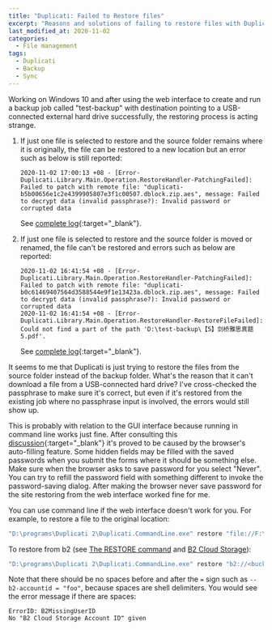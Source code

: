 ```yaml
---
title: "Duplicati: Failed to Restore files"
excerpt: "Reasons and solutions of failing to restore files with Duplicati"
last_modified_at: 2020-11-02
categories:
  - File management
tags:
  - Duplicati
  - Backup
  - Sync
---
```


Working on Windows 10 and after using the web interface to create and run a backup job called "test-backup" with destination pointing to a USB-connected external hard drive successfully, the restoring process is acting strange.

1. If just one file is selected to restore and the source folder remains where it is originally, the file can be restored to a new location but an error such as below is still reported:

    ```
    2020-11-02 17:00:13 +08 - [Error-Duplicati.Library.Main.Operation.RestoreHandler-PatchingFailed]: Failed to patch with remote file: "duplicati-b5b00656e1c2e4399905807e3f1c00507.dblock.zip.aes", message: Failed to decrypt data (invalid passphrase?): Invalid password or corrupted data
    ```

	See [complete log](/_demo/duplicati-failed-to-download-files.json){:target="_blank"}.

2. If just one file is selected to restore and the source folder is moved or renamed, the file can't be restored and errors such as below  are reported:

    ```
    2020-11-02 16:41:54 +08 - [Error-Duplicati.Library.Main.Operation.RestoreHandler-PatchingFailed]: Failed to patch with remote file: "duplicati-b0c61469407564d3588544e9f1e13423a.dblock.zip.aes", message: Failed to decrypt data (invalid passphrase?): Invalid password or corrupted data
    2020-11-02 16:41:54 +08 - [Error-Duplicati.Library.Main.Operation.RestoreHandler-RestoreFileFailed]: Could not find a part of the path 'D:\test-backup\【5】剑桥雅思真题5.pdf'.
    ```
	See [complete log](/_demo/duplicati-failed-to-download-files-after-renaming.json){:target="_blank"}.

It seems to me that Duplicati is just trying to restore the files from the source folder instead of the backup folder. What's the reason that it can't download a file from a USB-connected hard drive? I've cross-checked the passphrase to make sure it's correct, but even if it's restored from the existing job where no passphrase input is involved, the errors would still show up.

This is probably with relation to the GUI interface because running in command line works just fine. After consulting this [discussion](https://forum.duplicati.com/t/failed-to-restore-failed-to-decrypt/10750/9?u=ivanhjc){:target="_blank"} it's proved to be caused by the browser's auto-filling feature. Some hidden fields may be filled with the saved passwords when you submit the forms where it should be something else. Make sure when the browser asks to save password for you select "Never". You can try to refill the password field with something different to invoke the password-saving dialog. After making the browser never save password for the site restoring from the web interface worked fine for me.

You can use command line if the web interface doesn't work for you. For example, to restore a file to the original location:

``` bash
"D:\programs\Duplicati 2\Duplicati.CommandLine.exe" restore "file://F:\test-backup" "<file>" --encryption-module=aes --compression-module=zip --dblock-size=50mb --passphrase="<passphrase>" --disable-module=console-password-input
```

To restore from b2 (see [The RESTORE command](https://duplicati.readthedocs.io/en/latest/04-using-duplicati-from-the-command-line/#the-restore-command) and [B2 Cloud Storage](https://duplicati.readthedocs.io/en/latest/05-storage-providers/#b2-cloud-storage)):

``` bash
"D:\programs\Duplicati 2\Duplicati.CommandLine.exe" restore "b2://<bucket>/<folder>" "<file>" --b2-accountid="<accountId>" --b2-applicationkey="<applicationKey>" --encryption-module=aes --compression-module=zip --dblock-size=50mb --passphrase="<passphrase>" --disable-module=console-password-input
```

Note that there should be no spaces before and after the `=` sign such as `--b2-accountid = "foo"`, because spaces are shell delimiters. You would see the error message if there are spaces:

```
ErrorID: B2MissingUserID
No "B2 Cloud Storage Account ID" given
```

